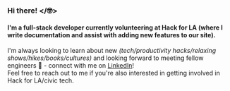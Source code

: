 ### Hi there! </🤓>
#### I'm a full-stack developer currently volunteering at Hack for LA (where I write documentation and assist with adding new features to our site). 
I'm always looking to learn about new _(tech/productivity hacks/relaxing shows/hikes/books/cultures)_ and looking forward to meeting fellow engineers 👯 - connect with me on [LinkedIn](https://www.linkedin.com/in/susan-ye-dev/)! 
<br>Feel free to reach out to me if you're also interested in getting involved in Hack for LA/civic tech. 

<!--
**ye-susan/ye-susan** is a ✨ _special_ ✨ repository because its `README.md` (this file) appears on your GitHub profile.

Here are some ideas to get you started:

- 🔭 I’m currently working on ...
- 🌱 I’m currently learning ...
- 👯 I’m looking to collaborate on ...
- 🤔 I’m looking for help with ...
- 💬 Ask me about ...
- 📫 How to reach me: ...
- 😄 Pronouns: ...
- ⚡ Fun fact: ...
-->
